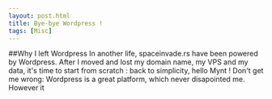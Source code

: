 ```yaml
---
layout: post.html
title: Bye-bye Wordpress !
tags: [Misc]
---
```


##Why I left Wordpress
In another life, spaceinvade.rs have been powered by Wordpress. 
After I moved and lost my domain name, my VPS and my data, it's time to start from scratch : back to simplicity, hello Mynt !
Don't get me wrong: Wordpress is a great platform, which never disapointed me. However it  
